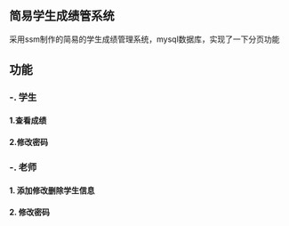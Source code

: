 ## 简易学生成绩管系统 
采用ssm制作的简易的学生成绩管理系统，mysql数据库，实现了一下分页功能

## 功能
### -. 学生
#### 1.查看成绩
#### 2.修改密码

### -. 老师
#### 1. 添加修改删除学生信息
#### 2. 修改密码


